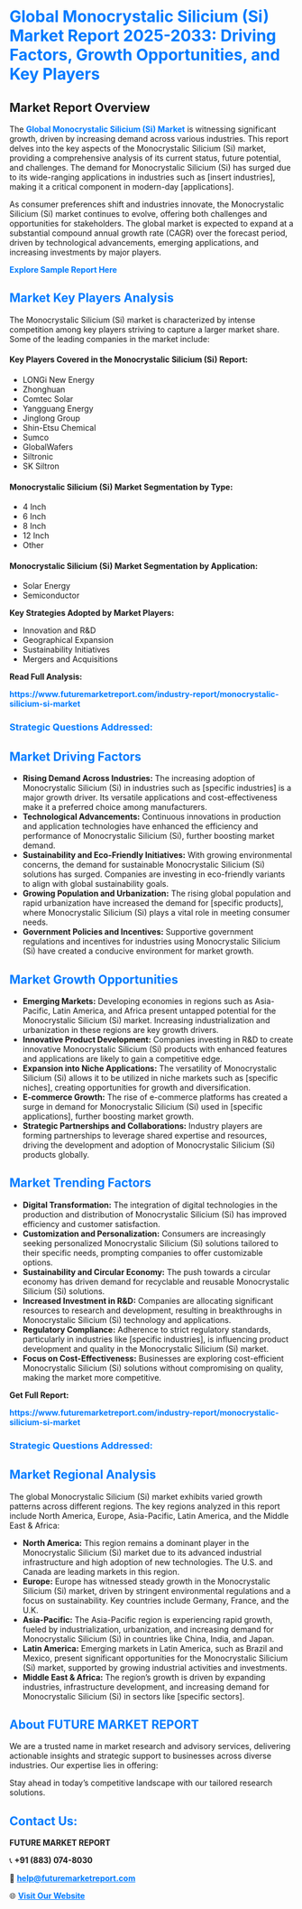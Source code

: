 <h1 style="color: #007BFF;">Global Monocrystalic Silicium (Si) Market Report 2025-2033: Driving Factors, Growth Opportunities, and Key Players</h1>

<section id="overview">
<h2>Market Report Overview</h2>
<p>The <a href="https://www.futuremarketreport.com/industry-report/monocrystalic-silicium-si-market" style="color: #007BFF; text-decoration: none;"><strong>Global Monocrystalic Silicium (Si) Market</strong></a> is witnessing significant growth, driven by increasing demand across various industries. This report delves into the key aspects of the Monocrystalic Silicium (Si) market, providing a comprehensive analysis of its current status, future potential, and challenges. The demand for Monocrystalic Silicium (Si) has surged due to its wide-ranging applications in industries such as [insert industries], making it a critical component in modern-day [applications].</p>
<p>As consumer preferences shift and industries innovate, the Monocrystalic Silicium (Si) market continues to evolve, offering both challenges and opportunities for stakeholders. The global market is expected to expand at a substantial compound annual growth rate (CAGR) over the forecast period, driven by technological advancements, emerging applications, and increasing investments by major players.</p>
</section>

<section id="overview">
<p><a href="https://www.futuremarketreport.com/request-sample/reportId=27069" style="color: #007BFF; text-decoration: none;"><strong>Explore Sample Report Here</strong></a></p>
</section>

<section id="key-players">
<h2 style="color: #007BFF;">Market Key Players Analysis</h2>
<p>The Monocrystalic Silicium (Si) market is characterized by intense competition among key players striving to capture a larger market share. Some of the leading companies in the market include:</p>
<h4>Key Players Covered in the Monocrystalic Silicium (Si) Report:</h4>
<ul><li>LONGi New Energy</li><li>Zhonghuan</li><li>Comtec Solar</li><li>Yangguang Energy</li><li>Jinglong Group</li><li>Shin-Etsu Chemical</li><li>Sumco</li><li>GlobalWafers</li><li>Siltronic</li><li>SK Siltron</li></ul>
<h4>Monocrystalic Silicium (Si) Market Segmentation by Type:</h4>
<ul><li>4 Inch</li><li>6 Inch</li><li>8 Inch</li><li>12 Inch</li><li>Other</li></ul>

<h4>Monocrystalic Silicium (Si) Market Segmentation by Application:</h4>
<ul><li>Solar Energy</li><li>Semiconductor</li></ul>
<p><strong>Key Strategies Adopted by Market Players:</strong></p>
<ul>
<li>Innovation and R&D</li>
<li>Geographical Expansion</li>
<li>Sustainability Initiatives</li>
<li>Mergers and Acquisitions</li>
</ul>
</section>

<section>
<p><strong>Read Full Analysis: </strong></p><a href="https://www.futuremarketreport.com/industry-report/monocrystalic-silicium-si-market" style="color: #007BFF; text-decoration: none;"><strong>https://www.futuremarketreport.com/industry-report/monocrystalic-silicium-si-market</strong></a>
<h3 style="color: #007BFF;">Strategic Questions Addressed:</h3>
</section>

<section id="driving-factors">
<h2 style="color: #007BFF;">Market Driving Factors</h2>
<ul>
<li><strong>Rising Demand Across Industries:</strong> The increasing adoption of Monocrystalic Silicium (Si) in industries such as [specific industries] is a major growth driver. Its versatile applications and cost-effectiveness make it a preferred choice among manufacturers.</li>
<li><strong>Technological Advancements:</strong> Continuous innovations in production and application technologies have enhanced the efficiency and performance of Monocrystalic Silicium (Si), further boosting market demand.</li>
<li><strong>Sustainability and Eco-Friendly Initiatives:</strong> With growing environmental concerns, the demand for sustainable Monocrystalic Silicium (Si) solutions has surged. Companies are investing in eco-friendly variants to align with global sustainability goals.</li>
<li><strong>Growing Population and Urbanization:</strong> The rising global population and rapid urbanization have increased the demand for [specific products], where Monocrystalic Silicium (Si) plays a vital role in meeting consumer needs.</li>
<li><strong>Government Policies and Incentives:</strong> Supportive government regulations and incentives for industries using Monocrystalic Silicium (Si) have created a conducive environment for market growth.</li>
</ul>
</section>

<section id="growth-opportunities">
<h2 style="color: #007BFF;">Market Growth Opportunities</h2>
<ul>
<li><strong>Emerging Markets:</strong> Developing economies in regions such as Asia-Pacific, Latin America, and Africa present untapped potential for the Monocrystalic Silicium (Si) market. Increasing industrialization and urbanization in these regions are key growth drivers.</li>
<li><strong>Innovative Product Development:</strong> Companies investing in R&D to create innovative Monocrystalic Silicium (Si) products with enhanced features and applications are likely to gain a competitive edge.</li>
<li><strong>Expansion into Niche Applications:</strong> The versatility of Monocrystalic Silicium (Si) allows it to be utilized in niche markets such as [specific niches], creating opportunities for growth and diversification.</li>
<li><strong>E-commerce Growth:</strong> The rise of e-commerce platforms has created a surge in demand for Monocrystalic Silicium (Si) used in [specific applications], further boosting market growth.</li>
<li><strong>Strategic Partnerships and Collaborations:</strong> Industry players are forming partnerships to leverage shared expertise and resources, driving the development and adoption of Monocrystalic Silicium (Si) products globally.</li>
</ul>
</section>

<section id="trending-factors">
<h2 style="color: #007BFF;">Market Trending Factors</h2>
<ul>
<li><strong>Digital Transformation:</strong> The integration of digital technologies in the production and distribution of Monocrystalic Silicium (Si) has improved efficiency and customer satisfaction.</li>
<li><strong>Customization and Personalization:</strong> Consumers are increasingly seeking personalized Monocrystalic Silicium (Si) solutions tailored to their specific needs, prompting companies to offer customizable options.</li>
<li><strong>Sustainability and Circular Economy:</strong> The push towards a circular economy has driven demand for recyclable and reusable Monocrystalic Silicium (Si) solutions.</li>
<li><strong>Increased Investment in R&D:</strong> Companies are allocating significant resources to research and development, resulting in breakthroughs in Monocrystalic Silicium (Si) technology and applications.</li>
<li><strong>Regulatory Compliance:</strong> Adherence to strict regulatory standards, particularly in industries like [specific industries], is influencing product development and quality in the Monocrystalic Silicium (Si) market.</li>
<li><strong>Focus on Cost-Effectiveness:</strong> Businesses are exploring cost-efficient Monocrystalic Silicium (Si) solutions without compromising on quality, making the market more competitive.</li>
</ul>
</section>

<section>
<p><strong>Get Full Report: </strong></p><a href="https://www.futuremarketreport.com/industry-report/monocrystalic-silicium-si-market" style="color: #007BFF; text-decoration: none;"><strong>https://www.futuremarketreport.com/industry-report/monocrystalic-silicium-si-market</strong></a>
<h3 style="color: #007BFF;">Strategic Questions Addressed:</h3>
</section>


<section id="regional-analysis">
<h2 style="color: #007BFF;">Market Regional Analysis</h2>
<p>The global Monocrystalic Silicium (Si) market exhibits varied growth patterns across different regions. The key regions analyzed in this report include North America, Europe, Asia-Pacific, Latin America, and the Middle East & Africa:</p>
<ul>
<li><strong>North America:</strong> This region remains a dominant player in the Monocrystalic Silicium (Si) market due to its advanced industrial infrastructure and high adoption of new technologies. The U.S. and Canada are leading markets in this region.</li>
<li><strong>Europe:</strong> Europe has witnessed steady growth in the Monocrystalic Silicium (Si) market, driven by stringent environmental regulations and a focus on sustainability. Key countries include Germany, France, and the U.K.</li>
<li><strong>Asia-Pacific:</strong> The Asia-Pacific region is experiencing rapid growth, fueled by industrialization, urbanization, and increasing demand for Monocrystalic Silicium (Si) in countries like China, India, and Japan.</li>
<li><strong>Latin America:</strong> Emerging markets in Latin America, such as Brazil and Mexico, present significant opportunities for the Monocrystalic Silicium (Si) market, supported by growing industrial activities and investments.</li>
<li><strong>Middle East & Africa:</strong> The region’s growth is driven by expanding industries, infrastructure development, and increasing demand for Monocrystalic Silicium (Si) in sectors like [specific sectors].</li>
</ul>
</section>

<footer>
<h2 style="color: #007BFF;">About FUTURE MARKET REPORT</h2>
<p>We are a trusted name in market research and advisory services, delivering actionable insights and strategic support to businesses across diverse industries. Our expertise lies in offering:</p>

<p>Stay ahead in today’s competitive landscape with our tailored research solutions.</p>

<h2 style="color: #007BFF;">Contact Us:</h2>
<p><strong>FUTURE MARKET REPORT</strong></p>
<p>📞 <strong>+91 (883) 074-8030</strong></p>
<p>📧 <strong><a href="mailto:help@futuremarketreport.com" style="color: #007BFF;">help@futuremarketreport.com</a></strong></p>
<p>🌐 <strong><a href="https://www.futuremarketreport.com/" style="color: #007BFF;">Visit Our Website</a></strong></p>
</footer>